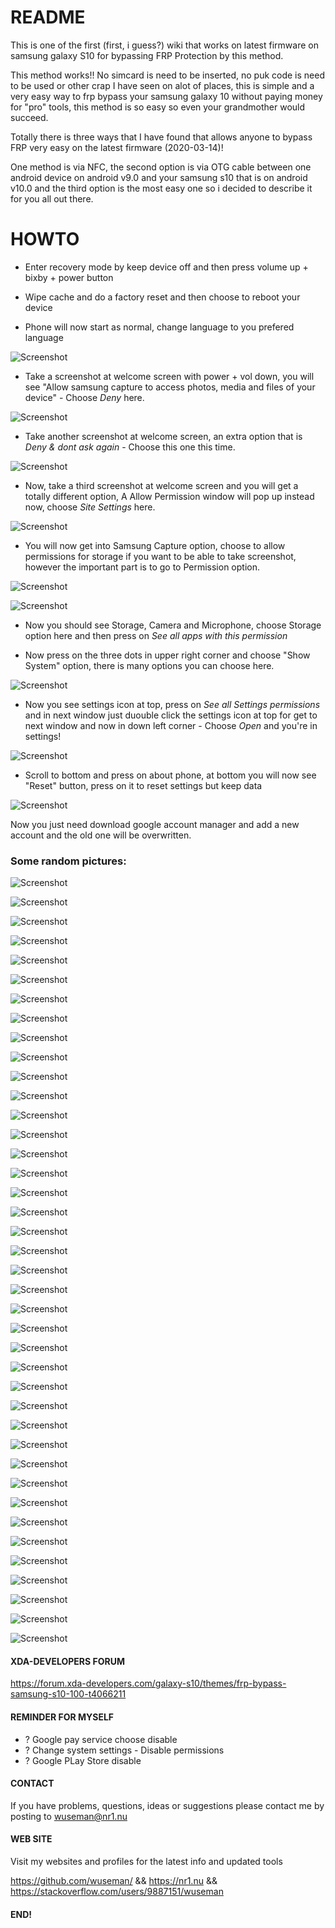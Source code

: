 # README

This is one of the first (first, i guess?) wiki that works on latest firmware on samsung galaxy S10 for bypassing FRP Protection by this method.

This method works!! No simcard is need to be inserted, no puk code is need to be used or other crap I have seen on alot of places, this is simple and a very easy way to frp bypass your samsung galaxy 10 without paying money for "pro" tools, this method is so easy so even your grandmother would succeed.

Totally there is three ways that I have found that allows anyone to bypass FRP very easy on the latest firmware (2020-03-14)!

One method is via NFC, the second option is via OTG cable between one android device on android v9.0 and your samsung s10 that is on android v10.0 and the third option is the most easy one so i decided to describe it for you all out there.

# HOWTO

* Enter recovery mode by keep device off and then press volume up + bixby + power button

* Wipe cache and do a factory reset and then choose to reboot your device

* Phone will now start as normal, change language to you prefered language

![Screenshot](.previews/1.jpg)
 
* Take a screenshot at welcome screen with power + vol down, you will see "Allow samsung capture to access photos, media and files of your device" - Choose *Deny* here. 

![Screenshot](.previews/2.jpg)

* Take another screenshot at welcome screen, an extra option that is *Deny & dont ask again* - Choose this one this time.

![Screenshot](.previews/4.jpg)

* Now, take a third screenshot at welcome screen and you will get a totally different option, A Allow Permission window will pop up instead now, choose  *Site Settings* here. 

![Screenshot](.previews/6.jpg)

* You will now get into Samsung Capture option, choose to allow permissions for storage if you want to be able to take screenshot, however the important part is to go to Permission option.

![Screenshot](.previews/7.jpg)

![Screenshot](.previews/8.jpg)

* Now you should see Storage, Camera and Microphone, choose Storage option here and then press on *See all apps with this permission*

* Now press on the three dots in upper right corner and choose "Show System" option, there is many options you can choose here. 

![Screenshot](.previews/9.jpg)

* Now you see settings icon at top, press on *See all Settings permissions* and in next window just duouble click the settings icon at top for get to next window and now in down left corner - Choose *Open* and you're in settings!

![Screenshot](.previews/10.jpg)

* Scroll to bottom and press on about phone, at bottom you will now see "Reset" button, press on it to reset settings but keep data

![Screenshot](.previews/11.jpg)


Now you just need download google account manager and add a new account and the old one will be overwritten.

### Some random pictures: 

![Screenshot](.previews/12.jpg)       

![Screenshot](.previews/13.jpg)       

![Screenshot](.previews/14.jpg)       

![Screenshot](.previews/15.jpg)       

![Screenshot](.previews/16.jpg)       

![Screenshot](.previews/17.jpg)       

![Screenshot](.previews/18.jpg)       

![Screenshot](.previews/19.jpg)       

![Screenshot](.previews/20.jpg)       

![Screenshot](.previews/21.jpg)       

![Screenshot](.previews/22.jpg)       

![Screenshot](.previews/23.jpg)       

![Screenshot](.previews/24.jpg)       

![Screenshot](.previews/25.jpg)       

![Screenshot](.previews/26.jpg)       

![Screenshot](.previews/27.jpg)       

![Screenshot](.previews/28.jpg)       

![Screenshot](.previews/30.jpg)       

![Screenshot](.previews/31.jpg)       

![Screenshot](.previews/32.jpg)       

![Screenshot](.previews/33.jpg)       

![Screenshot](.previews/34.jpg)       

![Screenshot](.previews/35.jpg)       

![Screenshot](.previews/36.jpg)       

![Screenshot](.previews/37.jpg)       

![Screenshot](.previews/38.jpg)       

![Screenshot](.previews/39.jpg)       

![Screenshot](.previews/40.jpg)       

![Screenshot](.previews/41.jpg)       

![Screenshot](.previews/42.jpg)       

![Screenshot](.previews/43.jpg)       

![Screenshot](.previews/44.jpg)       

![Screenshot](.previews/46.jpg)       

![Screenshot](.previews/47.jpg)       

![Screenshot](.previews/48.jpg)       

![Screenshot](.previews/49.jpg)       

![Screenshot](.previews/50.jpg)       

![Screenshot](.previews/51.jpg)       

![Screenshot](.previews/52.jpg)       

![Screenshot](.previews/53.jpg)       


#### XDA-DEVELOPERS FORUM

https://forum.xda-developers.com/galaxy-s10/themes/frp-bypass-samsung-s10-100-t4066211

#### REMINDER FOR MYSELF

* ? Google pay service choose disable
* ? Change system settings - Disable permissions
* ? Google PLay Store disable

#### CONTACT 

If you have problems, questions, ideas or suggestions please contact me by posting to wuseman@nr1.nu

#### WEB SITE

Visit my websites and profiles for the latest info and updated tools

https://github.com/wuseman/ && https://nr1.nu && https://stackoverflow.com/users/9887151/wuseman

#### END!
